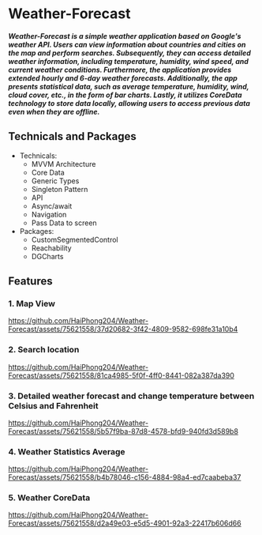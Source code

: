 # Weather-Forecast

##### Weather-Forecast is a simple weather application based on Google's weather API. Users can view information about countries and cities on the map and perform searches. Subsequently, they can access detailed weather information, including temperature, humidity, wind speed, and current weather conditions. Furthermore, the application provides extended hourly and 6-day weather forecasts. Additionally, the app presents statistical data, such as average temperature, humidity, wind, cloud cover, etc., in the form of bar charts. Lastly, it utilizes CoreData technology to store data locally, allowing users to access previous data even when they are offline.

## Technicals and Packages

- Technicals:
  - MVVM Architecture
  - Core Data
  - Generic Types
  - Singleton Pattern
  - API
  - Async/await
  - Navigation
  - Pass Data to screen
- Packages:
  - CustomSegmentedControl
  - Reachability
  - DGCharts

## Features
### 1. Map View
https://github.com/HaiPhong204/Weather-Forecast/assets/75621558/37d20682-3f42-4809-9582-698fe31a10b4
### 2. Search location
https://github.com/HaiPhong204/Weather-Forecast/assets/75621558/81ca4985-5f0f-4ff0-8441-082a387da390
### 3. Detailed weather forecast and change temperature between Celsius and Fahrenheit
https://github.com/HaiPhong204/Weather-Forecast/assets/75621558/5b57f9ba-87d8-4578-bfd9-940fd3d589b8
### 4. Weather Statistics Average
https://github.com/HaiPhong204/Weather-Forecast/assets/75621558/b4b78046-c156-4884-98a4-ed7caabeba37
### 5. Weather CoreData
https://github.com/HaiPhong204/Weather-Forecast/assets/75621558/d2a49e03-e5d5-4901-92a3-22417b606d66
